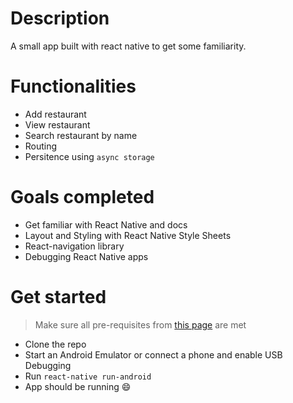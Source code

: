 # Description
A small app built with react native to get some familiarity.

# Functionalities
* Add restaurant
* View restaurant
* Search restaurant by name
* Routing
* Persitence using `async storage`

# Goals completed
* Get familiar with  React Native and docs
* Layout and Styling with React Native Style Sheets
* React-navigation library
* Debugging React Native apps

# Get started
> Make sure all pre-requisites from [this page](https://facebook.github.io/react-native/docs/getting-started.html#installing-dependencies-3) are met
* Clone the repo
* Start an Android Emulator or connect a phone and enable USB Debugging
* Run `react-native run-android`
* App should be running 😄